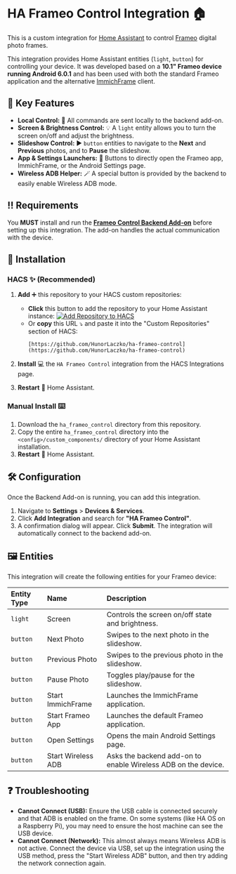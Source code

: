# HA Frameo Control Integration 🏠


This is a custom integration for [Home Assistant](https://www.home-assistant.io/) to control [Frameo](https://frameo.net/) digital photo frames.

This integration provides Home Assistant entities (`light`, `button`) for controlling your device. It was developed based on a **10.1" Frameo device running Android 6.0.1** and has been used with both the standard Frameo application and the alternative [ImmichFrame](https://github.com/ImmichFrame/immich-frame) client.

## 🌟 Key Features

* **Local Control:** 📡 All commands are sent locally to the backend add-on.
* **Screen & Brightness Control:** 💡 A `light` entity allows you to turn the screen on/off and adjust the brightness.
* **Slideshow Control:** ▶️ `button` entities to navigate to the **Next** and **Previous** photos, and to **Pause** the slideshow.
* **App & Settings Launchers:** 📱 Buttons to directly open the Frameo app, ImmichFrame, or the Android Settings page.
* **Wireless ADB Helper:** 🪄 A special button is provided by the backend to easily enable Wireless ADB mode.

## ‼️ Requirements

You **MUST** install and run the **[Frameo Control Backend Add-on](https://github.com/HunorLaczko/ha-frameo-control-addon)** before setting up this integration. The add-on handles the actual communication with the device.

## 🚀 Installation

### HACS ✨ (Recommended)

1.  **Add** ➕ this repository to your HACS custom repositories:
    * **Click** this button to add the repository to your Home Assistant instance:
        [![Add Repository to HACS](https://my.home-assistant.io/badges/hacs_repository.svg)](https://my.home-assistant.io/redirect/hacs_repository/?owner=HunorLaczko&repository=ha-frameo-control&category=integration)
    * Or **copy** this URL ⤵️ and paste it into the "Custom Repositories" section of HACS:
        ```url
        [https://github.com/HunorLaczko/ha-frameo-control](https://github.com/HunorLaczko/ha-frameo-control)
        ```

2.  **Install** 💻 the `HA Frameo Control` integration from the HACS Integrations page.
3.  **Restart** 🔁 Home Assistant.

### Manual Install ⌨️

1.  Download the `ha_frameo_control` directory from this repository.
2.  Copy the entire `ha_frameo_control` directory into the `<config>/custom_components/` directory of your Home Assistant installation.
3.  **Restart** 🔁 Home Assistant.

## 🛠️ Configuration

Once the Backend Add-on is running, you can add this integration.

1.  Navigate to **Settings** > **Devices & Services**.
2.  Click **Add Integration** and search for **"HA Frameo Control"**.
3.  A confirmation dialog will appear. Click **Submit**. The integration will automatically connect to the backend add-on.

## 🖼️ Entities

This integration will create the following entities for your Frameo device:

| Entity Type | Name                | Description                                                          |
| :---------- | :------------------ | :------------------------------------------------------------------- |
| `light`     | Screen              | Controls the screen on/off state and brightness.                     |
| `button`    | Next Photo          | Swipes to the next photo in the slideshow.                           |
| `button`    | Previous Photo      | Swipes to the previous photo in the slideshow.                       |
| `button`    | Pause Photo         | Toggles play/pause for the slideshow.                                |
| `button`    | Start ImmichFrame   | Launches the ImmichFrame application.                                |
| `button`    | Start Frameo App    | Launches the default Frameo application.                             |
| `button`    | Open Settings       | Opens the main Android Settings page.                                |
| `button`    | Start Wireless ADB  | Asks the backend add-on to enable Wireless ADB on the device.          |


## ❓ Troubleshooting

* **Cannot Connect (USB):** Ensure the USB cable is connected securely and that ADB is enabled on the frame. On some systems (like HA OS on a Raspberry Pi), you may need to ensure the host machine can see the USB device.
* **Cannot Connect (Network):** This almost always means Wireless ADB is not active. Connect the device via USB, set up the integration using the USB method, press the "Start Wireless ADB" button, and then try adding the network connection again.